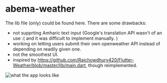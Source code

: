 # abema-weather 
The lib file (only) could be found here. There are some drawbacks:
* not supprting Amharic text input (Google's translation API wasn't of an use :( and it was difficult to implement manually.   ) 
* working on letting users submit their own openweather API instead of depending on readily given one. 
* not the smoothest UI. 
* inspired by https://github.com/Rajchowdhury420/Flutter-Weather/blob/master/lib/main.dart, though reimplemented. 


![what the app looks like](https://github.com/abenezeraddisu/abema-weather/blob/main/video-1612614992.gif)
